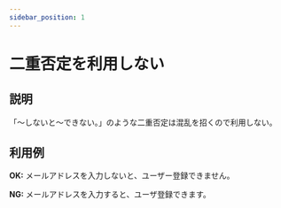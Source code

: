 ```yaml
---
sidebar_position: 1
---
```


# 二重否定を利用しない
## 説明
「〜しないと〜できない。」のような二重否定は混乱を招くので利用しない。

## 利用例
**OK:**
メールアドレスを入力しないと、ユーザー登録できません。

**NG:**
メールアドレスを入力すると、ユーザ登録できます。
